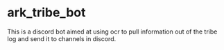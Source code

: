 # ark_tribe_bot
This is a discord bot aimed at using ocr to pull information out of the tribe log and send it to channels in discord.
